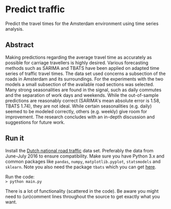 # Predict traffic

Predict the travel times for the Amsterdam environment using time series analysis.

## Abstract

Making predictions regarding the average travel time as accurately as possible for carriage travellers is highly desired. Various forecasting methods such as SARIMA and TBATS have been applied on adapted time series of traffic travel times. The data set used concerns a subsection of the roads in Amsterdam and its surroundings. For the experiments with the two models a small subsection of the available road sections was selected. Many strong seasonalities are found in the signal, such as daily commutes and the separation of work days and weekends. While the out-of-sample predictions are reasonably correct (SARIMA's mean absolute error is 1.58, TBATS 1.74), they are not ideal. While certain seasonalities (e.g. daily) seemed to be modeled correctly, others (e.g. weekly) give room for improvement. The research concludes with an in-depth discussion and suggestions for future work.

## Run it

Install the [Dutch national road traffic](https://www.ndw.nu/) data set. Preferably the data from June-July 2016 to ensure compatibility.
Make sure you have Python 3.x and common packages like `pandas`, `numpy`, `matplotlib.pyplot`, `statsmodels` and `sklearn`. Note you also need the package `tbats` which you can get [here](https://github.com/intive-DataScience/tbats).

Run the code:  
```> python main.py```

There is a lot of functionality (scattered in the code). Be aware you might need to (un)comment lines throughout the source to get exactly what you want.

